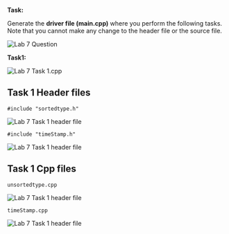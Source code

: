 **Task:**

Generate the **driver file (main.cpp)** where you perform the following tasks. Note that you cannot make any change to
the header file or the source file.

![Lab 7 Question](https://github.com/IAFahim/CSE225/blob/master/C%2B%2B/Lab/Lab_7/Question/task.png)

**Task1:** 

![Lab 7 Task 1.cpp](https://github.com/IAFahim/CSE225/blob/master/C%2B%2B/Lab/Lab_7/Task_1/main.cpp.png)

## Task 1 Header files
`#include "sortedtype.h"`

![Lab 7 Task 1 header file](https://github.com/IAFahim/CSE225/blob/master/C%2B%2B/Lab/Lab_7/Task_1/sortedtype.h.png)

`#include "timeStamp.h"`

![Lab 7 Task 1 header file](https://github.com/IAFahim/CSE225/blob/master/C%2B%2B/Lab/Lab_7/Task_1/sortedtype.h.png)

## Task 1 Cpp files
`unsortedtype.cpp`

![Lab 7 Task 1 header file](https://github.com/IAFahim/CSE225/blob/master/C%2B%2B/Lab/Lab_7/Task_1/sortedtype.cpp.png)

`timeStamp.cpp`

![Lab 7 Task 1 header file](https://github.com/IAFahim/CSE225/blob/master/C%2B%2B/Lab/Lab_7/Task_1/sortedtype.cpp.png)